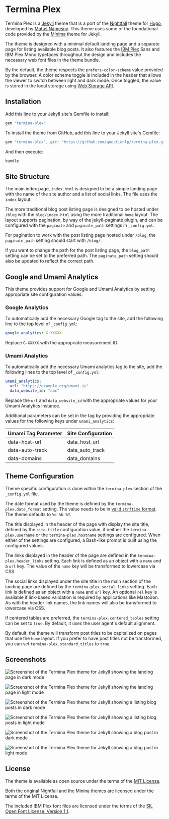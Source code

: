 # Termina Plex

Termina Plex is a [Jekyll](https://jekyllrb.com) theme that is a port of the [Nightfall](https://github.com/LordMathis/hugo-theme-nightfall) theme for [Hugo](https://gohugo.io), developed by [Matúš Námešný](https://namesny.com). This theme uses some of the foundational code provided by the [Minima](https://jekyll.github.io/minima/) theme for Jekyll.

The theme is designed with a minimal default landing page and a separate page for listing available blog posts. It also features the [IBM Plex](https://ibm.com/plex) Sans and IBM Plex Mono typefaces throughout the design and includes the necessary web font files in the theme bundle.

By the default, the theme respects the `prefers-color-scheme` value provided by the browser. A color scheme toggle is included in the header that allows the viewer to switch between light and dark mode. Once toggled, the value is stored in the local storage using [Web Storage API](https://developer.mozilla.org/en-US/docs/Web/API/Web_Storage_API).

## Installation

Add this line to your Jekyll site's Gemfile to install:

```ruby
gem "termina-plex"
```

To install the theme from GitHub, add this line to your Jekyll site's Gemfile:

```ruby
gem "termina-plex", git: "https://github.com/questionlp/termina-plex.git"
```

And then execute:

```bash
bundle
```

## Site Structure

The main index page, `index.html` is designed to be a simple landing page with the name of the site author and a list of social links. The file uses the `index` layout.

The more traditional blog post listing page is designed to be hosted under `/blog` with the `blog/index.html` using the more traditional `home` layout. The layout supports pagination, by way of the jekyll-paginate plugin, and can be configured with the `paginate` and `paginate_path` settings in `_config.yml`.

For pagination to work with the post listing page hosted under `/blog`, the `paginate_path` setting should start with `/blog/`.

If you want to change the path for the post listing page, the `blog_path` setting can be set to the preferred path. The `paginate_path` setting should also be updated to reflect the correct path.

## Google and Umami Analytics

This theme provides support for Google and Umami Analytics by setting appropriate site configuration values.

### Google Analytics

To automatically add the necessary Google tag to the site, add the following line to the top level of `_config.yml`:

```yaml
google_analytics: G-XXXXX
```

Replace `G-XXXXX` with the appropriate measurement ID.

### Umami Analytics

To automatically add the necessary Umami analytics tag to the site, add the following lines to the top level of `_config.yml`:

```yaml
umami_analytics:
  url: "https://example.org/umami.js"
  data_website_id: "abc"
```

Replace the `url` and `data_website_id` with the appropriate values for your Umami Analytics instance.

Additional parameters can be set in the tag by providing the appropriate values for the following keys under `umami_analytics`:

| Umami Tag Parameter | Site Configuration |
| --- | --- |
| data-host-url | data_host_url |
| data-auto-track | data_auto_track |
| data-domains | data_domains |

## Theme Configuration

Theme specific configuration is done within the `termina-plex` section of the `_config.yml` file.

The date format used by the theme is defined by the `termina-plex.date_format` setting. The value needs to be in [valid `strftime` format](https://docs.ruby-lang.org/en/master/strftime_formatting_rdoc.html). The theme defaults to `%d %b %Y`.

The title displayed in the header of the page with display the site title, defined by the `site.title` configuration value, if neither the `termina-plex.username` or the `termina-plex.hostname` settings are configured. When either of the settings are configured, a Bash-like prompt is built using the configured values.

The links displayed in the header of the page are defined in the `termina-plex.header_links` setting. Each link is defined as an object with a `name` and a `url` key. The value of the `name` key will be transformed to lowercase via CSS.

The social links displayed under the site title in the main section of the landing page are defined by the `termina-plex.social_links` setting. Each link is defined as an object with a `name` and `url` key. An optional `rel` key is available if link-based validation is required by applications like Mastodon. As with the header link names, the link names will also be transformed to lowercase via CSS.

If centered tables are preferred, the `termina-plex.centered_tables` setting can be set to `true`. By default, it uses the user agent's default alignment.

By default, the theme will transform post titles to be capitalized on pages that use the `home` layout. If you prefer to have post titles not be transformed, you can set `termina-plex.standard_titles` to `true`.

## Screenshots

![Screenshot of the Termina Plex theme for Jekyll showing the landing page in dark mode](/screenshots/termina-plex-01-landing-page-dark.png)

![Screenshot of the Termina Plex theme for Jekyll showing the landing page in light mode](/screenshots/termina-plex-02-landing-page-light.png)

![Screenshot of the Termina Plex theme for Jekyll showing a listing blog posts in dark mode](/screenshots/termina-plex-03-blog-post-listing-dark.png)

![Screenshot of the Termina Plex theme for Jekyll showing a listing blog posts in light mode](/screenshots/termina-plex-04-blog-post-listing-light.png)

![Screenshot of the Termina Plex theme for Jekyll showing a blog post in dark mode](/screenshots/termina-plex-05-blog-post-dark.png)

![Screenshot of the Termina Plex theme for Jekyll showing a blog post in light mode](/screenshots/termina-plex-06-blog-post-light.png)

## License

The theme is available as open source under the terms of the [MIT License](http://opensource.org/licenses/MIT).

Both the original Nightfall and the Minina themes are licensed under the terms of the MIT License.

The included IBM Plex font files are licensed under the terms of the [SIL Open Font License, Version 1.1](https://github.com/IBM/plex/blob/master/LICENSE.txt).

